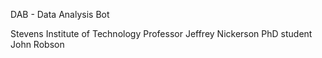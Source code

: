 DAB - Data Analysis Bot

Stevens Institute of Technology
Professor Jeffrey Nickerson
PhD student John Robson
